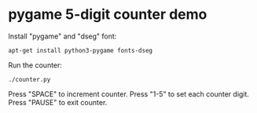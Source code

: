 # pygame 5-digit counter demo

Install "pygame" and "dseg" font:

    apt-get install python3-pygame fonts-dseg

Run the counter:

    ./counter.py

Press "SPACE" to increment counter.
Press "1-5" to set each counter digit.
Press "PAUSE" to exit counter.
